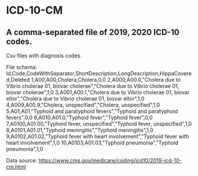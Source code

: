 # ICD-10-CM

## A comma-separated file of 2019, 2020 ICD-10 codes.

Csv files with diagnosis codes.

File schema:
Id,Code,CodeWithSeparator,ShortDescription,LongDescription,HippaCovered,Deleted
 1,A00,A00,Cholera,Cholera,0,0
 2,A000,A00.0,"Cholera due to Vibrio cholerae 01, biovar cholerae","Cholera due to Vibrio cholerae 01, biovar cholerae",1,0
 3,A001,A00.1,"Cholera due to Vibrio cholerae 01, biovar eltor","Cholera due to Vibrio cholerae 01, biovar eltor",1,0
 4,A009,A00.9,"Cholera, unspecified","Cholera, unspecified",1,0
 5,A01,A01,"Typhoid and paratyphoid fevers","Typhoid and paratyphoid fevers",0,0
 6,A010,A01.0,"Typhoid fever","Typhoid fever",0,0
 7,A0100,A01.00,"Typhoid fever, unspecified","Typhoid fever, unspecified",1,0
 8,A0101,A01.01,"Typhoid meningitis","Typhoid meningitis",1,0
 9,A0102,A01.02,"Typhoid fever with heart involvement","Typhoid fever with heart involvement",1,0
 10,A0103,A01.03,"Typhoid pneumonia","Typhoid pneumonia",1,0

Data source: https://www.cms.gov/medicare/coding/icd10/2019-icd-10-cm.html
